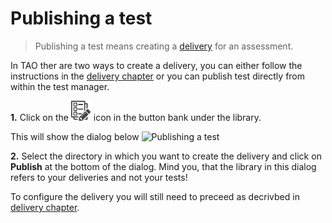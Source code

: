 # Publishing a test

>Publishing a test means creating a [delivery](../appendix/glossary.md#delivery) for an assessment.

In TAO ther are two ways to create a delivery, you can either follow the instructions in the [delivery chapter](../deliveries/create-a-new-delivery.md) or you can publish test directly from within the test manager.

**1.**  Click on the ![Publish](../resources/_icons/delivery.png) icon in the button bank under the library.

This will show the dialog below ![Publishing a test](../resources/backend/tests/publish.png)

**2.**  Select the directory in which you want to create the delivery and click on **Publish** at the bottom of the dialog. Mind you, that the library in this dialog refers to your deliveries and not your tests!

To configure the delivery you will still need to preceed as decrivbed in [delivery chapter](../deliveries/create-a-new-delivery.md).